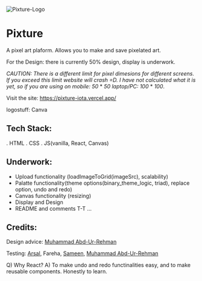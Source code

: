 ![Pixture-Logo](https://github.com/user-attachments/assets/56773828-18b7-4e0f-a530-8bb8a521c377)

# Pixture

A pixel art plaform. Allows you to make and save pixelated art.

For the Design: there is currently 50% design, display is underwork.

*CAUTION: There is a different limit for pixel dimesions for different screens. If you exceed this limit website will crash =D. I have not calculated what it is yet, so if you are using on mobile: 50* * *50* *laptop/PC:* *100* * *100*.

Visit the site: https://pixture-iota.vercel.app/ 

logostuff: Canva

## Tech Stack:
. HTML
. CSS
. JS(vanilla, React, Canvas)

## Underwork:
- Upload functionality (loadImageToGrid(imageSrc), scalability)
- Palatte functionality(theme options(binary_theme_logic, triad), replace option, undo and redo)
- Canvas functionality (resizing)
- Display and Design
- README and comments T-T
...

## Credits:

Design advice: [Muhammad Abd-Ur-Rehman](https://github.com/DarkiCraft)

Testing: [Arsal](https://github.com/Arsal-Here), Fareha, [Sameen](https://www.linkedin.com/in/sameen-samad-152a482a4/), [Muhammad Abd-Ur-Rehman](https://github.com/DarkiCraft)


Q) Why React?
A) To make undo and redo functinalities easy, and to make reusable components. Honestly to learn.
